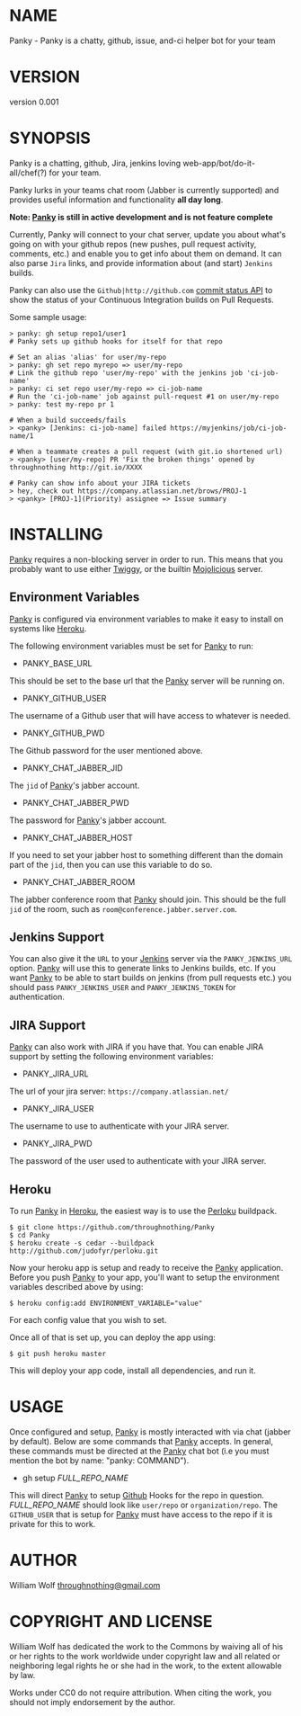 # NAME

Panky - Panky is a chatty, github, issue, and-ci helper bot for your team

# VERSION

version 0.001

# SYNOPSIS

Panky is a chatting, github, Jira, jenkins loving
web-app/bot/do-it-all/chef(?) for your team.

Panky lurks in your teams chat room (Jabber is currently supported) and provides
useful information and functionality __all day long__.

__Note: [Panky](http://search.cpan.org/perldoc?Panky) is still in active development and is not feature complete__

Currently, Panky will connect to your chat server, update you about what's
going on with your github repos (new pushes, pull request activity, comments,
etc.) and enable you to get info about them on demand.  It can also parse
`Jira` links, and provide information about (and start) `Jenkins` builds.

Panky can also use the `Github|http://github.com`
[commit status API](https://github.com/blog/1227-commit-status-api) to show
the status of your Continuous Integration builds on Pull Requests.

Some sample usage:

    > panky: gh setup repo1/user1
    # Panky sets up github hooks for itself for that repo

    # Set an alias 'alias' for user/my-repo
    > panky: gh set repo myrepo => user/my-repo
    # Link the github repo 'user/my-repo' with the jenkins job 'ci-job-name'
    > panky: ci set repo user/my-repo => ci-job-name
    # Run the 'ci-job-name' job against pull-request #1 on user/my-repo
    > panky: test my-repo pr 1

    # When a build succeeds/fails
    > <panky> [Jenkins: ci-job-name] failed https://myjenkins/job/ci-job-name/1

    # When a teammate creates a pull request (with git.io shortened url)
    > <panky> [user/my-repo] PR 'Fix the broken things' opened by throughnothing http://git.io/XXXX

    # Panky can show info about your JIRA tickets
    > hey, check out https://company.atlassian.net/brows/PROJ-1
    > <panky> [PROJ-1](Priority) assignee => Issue summary

# INSTALLING

[Panky](http://search.cpan.org/perldoc?Panky) requires a non-blocking server in order to run.  This means that
you probably want to use either [Twiggy](http://search.cpan.org/perldoc?Twiggy), or the builtin [Mojolicious](http://search.cpan.org/perldoc?Mojolicious)
server.

## Environment Variables

[Panky](http://search.cpan.org/perldoc?Panky) is configured via environment variables to make it easy to install on
systems like [Heroku](http://heroku.com).

The following environment variables must be set for [Panky](http://search.cpan.org/perldoc?Panky) to run:

- PANKY_BASE_URL

This should be set to the base url that the [Panky](http://search.cpan.org/perldoc?Panky) server will be running on.

- PANKY_GITHUB_USER

The username of a Github user that will have access to whatever is needed.

- PANKY_GITHUB_PWD

The Github password for the user mentioned above.

- PANKY_CHAT_JABBER_JID

The `jid` of [Panky](http://search.cpan.org/perldoc?Panky)'s jabber account.

- PANKY_CHAT_JABBER_PWD

The password for [Panky](http://search.cpan.org/perldoc?Panky)'s jabber account.

- PANKY_CHAT_JABBER_HOST

If you need to set your jabber host to something different than the domain
part of the `jid`, then you can use this variable to do so.

- PANKY_CHAT_JABBER_ROOM

The jabber conference room that [Panky](http://search.cpan.org/perldoc?Panky) should join.  This should be the
full `jid` of the room, such as `room@conference.jabber.server.com`.

## Jenkins Support

You can also give it the `URL` to your [Jenkins](http://jenkins-ci.org) server
via the `PANKY_JENKINS_URL` option.  [Panky](http://search.cpan.org/perldoc?Panky) will use this to generate
links to Jenkins builds, etc.  If you want [Panky](http://search.cpan.org/perldoc?Panky) to be able to start builds
on jenkins (from pull requests etc.) you should pass `PANKY_JENKINS_USER` and
`PANKY_JENKINS_TOKEN` for authentication.

## JIRA Support

[Panky](http://search.cpan.org/perldoc?Panky) can also work with JIRA if you have that.  You can enable JIRA support
by setting the following environment variables:

- PANKY_JIRA_URL

The url of your jira server: `https://company.atlassian.net/`

- PANKY_JIRA_USER

The username to use to authenticate with your JIRA server.

- PANKY_JIRA_PWD

The password of the user used to authenticate with your JIRA server.

## Heroku

To run [Panky](http://search.cpan.org/perldoc?Panky) in [Heroku](http://heroku.com), the easiest way is to use
the [Perloku](https://github.com/judofyr/perloku) buildpack.

    $ git clone https://github.com/throughnothing/Panky
    $ cd Panky
    $ heroku create -s cedar --buildpack http://github.com/judofyr/perloku.git

Now your heroku app is setup and ready to receive the [Panky](http://search.cpan.org/perldoc?Panky) application.
Before you push [Panky](http://search.cpan.org/perldoc?Panky) to your app, you'll want to setup the environment
variables described above by using:

    $ heroku config:add ENVIRONMENT_VARIABLE="value"

For each config value that you wish to set.

Once all of that is set up, you can deploy the app using:

    $ git push heroku master

This will deploy your app code, install all dependencies, and run it.

# USAGE

Once configured and setup, [Panky](http://search.cpan.org/perldoc?Panky) is mostly interacted with via chat
(jabber by default).  Below are some commands that [Panky](http://search.cpan.org/perldoc?Panky) accepts.  In
general, these commands must be directed at the [Panky](http://search.cpan.org/perldoc?Panky) chat bot
(i.e you must mention the bot by name: "panky: COMMAND").

- gh setup _FULL_REPO_NAME_

This will direct [Panky](http://search.cpan.org/perldoc?Panky) to setup [Github](http://github.com) Hooks for the
repo in question. _FULL_REPO_NAME_ should look like `user/repo` or
`organization/repo`.  The `GITHUB_USER` that is setup for [Panky](http://search.cpan.org/perldoc?Panky) must have
access to the repo if it is private for this to work.

# AUTHOR

William Wolf <throughnothing@gmail.com>

# COPYRIGHT AND LICENSE



William Wolf has dedicated the work to the Commons by waiving all of his
or her rights to the work worldwide under copyright law and all related or
neighboring legal rights he or she had in the work, to the extent allowable by
law.

Works under CC0 do not require attribution. When citing the work, you should
not imply endorsement by the author.